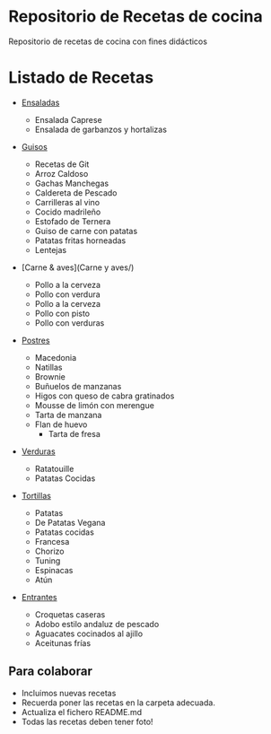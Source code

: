 ﻿# Repositorio de Recetas de cocina
Repositorio de recetas de cocina con fines didácticos

Listado de Recetas
===================

* [Ensaladas](Ensaladas/)

	- Ensalada Caprese
	- Ensalada de garbanzos y hortalizas

* [Guisos](Guisos/)
	- Recetas de Git
	- Arroz Caldoso
	- Gachas Manchegas
	- Caldereta de Pescado
	- Carrilleras al vino
	- Cocido madrileño
	- Estofado de Ternera
	- Guiso de carne con patatas  
	- Patatas fritas horneadas
	- Lentejas

* [Carne & aves](Carne y aves/)
	- Pollo a la cerveza
	- Pollo con verdura
	- Pollo a la cerveza
	- Pollo con pisto
	- Pollo con verduras

* [Postres](Postres/)
	- Macedonia
	- Natillas
	- Brownie
	- Buñuelos de manzanas
	- Higos con queso de cabra gratinados
	- Mousse de limón con merengue
	- Tarta de manzana
  - Flan de huevo
	- Tarta de fresa

* [Verduras](Verduras/)
	- Ratatouille
	- Patatas Cocidas

* [Tortillas](Tortillas/)
	- Patatas
	- De Patatas Vegana
	- Patatas cocidas
	- Francesa
	- Chorizo
	- Tuning
	- Espinacas
	- Atún

* [Entrantes](Entrantes/)
	- Croquetas caseras
	- Adobo estilo andaluz de pescado
	- Aguacates cocinados al ajillo
	- Aceitunas frías

Para colaborar
--------------

* Incluimos nuevas recetas
* Recuerda poner las recetas en la carpeta adecuada.
* Actualiza el fichero README.md
* Todas las recetas deben tener foto!
